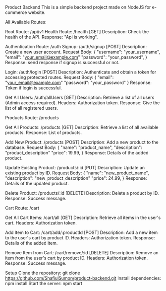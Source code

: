 Product Backend This is a simple backend project made on NodeJS for
e-commerce website.

All Available Routes:

Root Route: /api/v1 Health Route: /health \[GET\] Description: Check the
health of the API. Response: \"Api is working\".

Authentication Route: /auth Signup: /auth/signup \[POST\] Description:
Create a new user account. Request Body: { \"username\":
\"your_username\", \"email\": \"your_email@example.com\" \"password\":
\"your_password\", } Response: send response if signup is successful or
not.

Login: /auth/login \[POST\] Description: Authenticate and obtain a token
for accessing protected routes. Request Body: { \"email\":
\"your_email@example.com\" \"password\": \"your_password\" } Response:
Token if login is successful.

Get All Users: /auth/allUsers \[GET\] Description: Retrieve a list of
all users (Admin access required). Headers: Authorization token.
Response: Give the list of all registered users.

Products Route: /products

Get All Products: /products \[GET\] Description: Retrieve a list of all
available products. Response: List of products.

Add New Product: /products \[POST\] Description: Add a new product to
the database. Request Body: { \"name\": \"product_name\",
\"description\": \"product_description\" \"price\": 19.99, } Response:
Details of the added product.

Update Existing Product: /products/:id \[PUT\] Description: Update an
existing product by ID. Request Body: { \"name\": \"new_product_name\",
\"description\": \"new_product_description\" \"price\": 24.99, }
Response: Details of the updated product.

Delete Product: /products/:id \[DELETE\] Description: Delete a product
by ID. Response: Success message.

Cart Route: /cart

Get All Cart Items: /cart/all \[GET\] Description: Retrieve all items in
the user\'s cart. Headers: Authorization token.

Add Item to Cart: /cart/add/:productId \[POST\] Description: Add a new
item to the user\'s cart by product ID. Headers: Authorization token.
Response: Details of the added item.

Remove Item from Cart: /cart/remove/:id \[DELETE\] Description: Remove
an item from the user\'s cart by product ID. Headers: Authorization
token. Response: Success message.

Setup Clone the repository: git clone
https://github.com/ShafiulSumon/product-backend.git Install
dependencies: npm install Start the server: npm start
